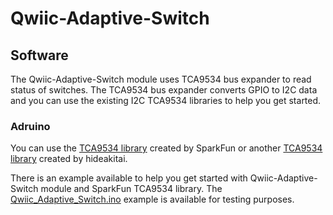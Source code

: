 # Qwiic-Adaptive-Switch

## Software 

The Qwiic-Adaptive-Switch module uses TCA9534 bus expander to read status of switches. The TCA9534 bus expander converts GPIO to I2C data and you can use the existing I2C TCA9534 libraries to help you get started.

### Adruino

You can use the <a href="https://github.com/sparkfun/SparkFun_Qwiic_GPIO_Library">TCA9534 library</a> created by SparkFun or another <a href="https://github.com/hideakitai/TCA9534">TCA9534 library</a> created by hideakitai.

There is an example available to help you get started with Qwiic-Adaptive-Switch module and SparkFun TCA9534 library. The <a href="https://raw.githubusercontent.com/milador/Qwiic-Adaptive-Switch/main/Software/Arduino/Qwiic_Adaptive_Switch/Qwiic_Adaptive_Switch.ino">Qwiic_Adaptive_Switch.ino</a> example is available for testing purposes.


